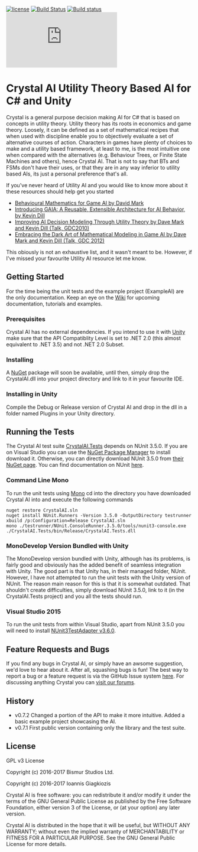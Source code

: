 [![license](https://img.shields.io/badge/license-GPL-brightgreen.svg?style=flat)](https://github.com/ThelDoctor/CrystalAI/blob/master/LICENSE)
[![Build Status](https://travis-ci.org/ThelDoctor/CrystalAI.svg?branch=master)](https://travis-ci.org/ThelDoctor/CrystalAI)
[![Build status](https://ci.appveyor.com/api/projects/status/rw0tma0eucs45fi5/branch/master?svg=true)](https://ci.appveyor.com/project/ThelDoctor/crystalai/branch/master)
![Tests Status](http://flauschig.ch/batch.php?type=tests&account=ThelDoctor&slug=CrystalAI)

# Crystal AI Utility Theory Based AI for C# and Unity

Crystal is a general purpose decision making AI for C# that is based on concepts in utility theory. Utility theory has 
its roots in economics and game theory. Loosely, it can be defined as a set of mathematical recipes that 
when used with discipline enable you to objectively evaluate a set of alternative courses of action. Characters
in games have plenty of choices to make and a utility based framework, at least to me, is the most intuitive one when compared 
with the alternatives (e.g. Behaviour Trees, or Finite State Machines and others), hence Crystal AI. That is not to say
that BTs and FSMs don't have their uses, or that they are in any way inferior to utility based AIs, its just a personal 
preference that's all. 

If you've never heard of Utility AI and you would like to know more about it these resources should help get you started
- [Behavioural Mathematics for Game AI by David Mark](https://www.amazon.com/Behavioral-Mathematics-Game-AI-Applied/dp/1584506849)
- [Introducing GAIA: A Reusable, Extensible Architecture for AI Behavior, by Kevin Dill](https://www.sisostds.org/DesktopModules/Bring2mind/DMX/Download.aspx?Command=Core_Download&EntryId=35466&PortalId=0&TabId=105)
- [Improving AI Decision Modeling Through Utility Theory by Dave Mark and Kevin Dill (Talk, GDC2010)](http://www.gdcvault.com/play/1012410/Improving-AI-Decision-Modeling-Through)
- [Embracing the Dark Art of Mathematical Modeling in Game AI by Dave Mark and Kevin Dill (Talk, GDC 2012)](http://www.gdcvault.com/play/1015683/Embracing-the-Dark-Art-of)

This obiously is not an exhaustive list, and it wasn't meant to be. However, if I've missed your favourite Utility AI resource 
let me know.

## Getting Started
For the time being the unit tests and the example project (ExampleAI) are the only documentation. 
Keep an eye on the [Wiki](https://github.com/ThelDoctor/CrystalAI/wiki) for upcoming documentation, tutorials and examples.

### Prerequisites
Crystal AI has no external dependencies. If you intend to use it with [Unity](https://unity3d.com/) make sure that the API Compatiblity 
Level is set to .NET 2.0 (this almost equivalent to .NET 3.5) and not .NET 2.0 Subset. 

### Installing 
A [NuGet](https://www.nuget.org/) package will soon be available, until then, simply drop the CrystalAI.dll into your project directory and link 
to it in your favourite IDE.

### Installing in Unity
Compile the Debug or Release version of Crystal AI and drop in the dll in a folder named Plugins in your Unity directory. 

## Running the Tests
The Crystal AI test suite [CrystalAI.Tests](CrystalAI.Tests) depends on NUnit 3.5.0. If you are on Visual Studio you can use 
the [NuGet Package Manager](https://marketplace.visualstudio.com/items?itemName=NuGetTeam.NuGetPackageManagerforVisualStudio2015)
to install download it. Otherwise, you can directly download NUnit 3.5.0 from [their NuGet page](https://www.nuget.org/packages/NUnit/). 
You can find documentation on NUnit [here](https://www.nunit.org/). 


### Command Line Mono
To run the unit tests using [Mono](http://www.mono-project.com/) cd into the directory you have downloaded Crystal AI into and 
execute the following commands
```
nuget restore CrystalAI.sln
nuget install NUnit.Runners -Version 3.5.0 -OutputDirectory testrunner
xbuild /p:Configuration=Release CrystalAI.sln
mono ./testrunner/NUnit.ConsoleRunner.3.5.0/tools/nunit3-console.exe ./CrystalAI.Tests/bin/Release/CrystalAI.Tests.dll
```

### MonoDevelop Version Bundled with Unity
The MonoDevelop version bundled with Unity, although has its problems, is fairly good and obviously has the added benefit of 
seamless integration with Unity. The good part is that Unity has, in their managed folder, NUnit. However, I have not attempted 
to run the unit tests with the Unity version of NUnit. The reason main reason for this is that it is somewhat outdated. That 
shouldn't create difficulties, simply download NUnit 3.5.0, link to it (in the CrystalAI.Tests project) and you 
all the tests should run.

### Visual Studio 2015
To run the unit tests from within Visual Studio, apart from NUnit 3.5.0 you will need to 
install [NUnit3TestAdapter v3.6.0](https://www.nuget.org/packages/NUnit3TestAdapter/).

## Feature Requests and Bugs
If you find any bugs in Crystal AI, or simply have an awsome suggestion, we'd love to hear about it. After all, squashing bugs is fun!
The best way to report a bug or a feature request is via the GitHub Issue system [here](https://github.com/ThelDoctor/CrystalAI/issues). For discussing anything Crystal you can [visit our forums](http://www.bismur.co.uk/forums/index.php).

## History
- v0.7.2 Changed a portion of the API to make it more intuitive. Added a basic example project showcasing the AI. 
- v0.7.1 First public version containing only the library and the test suite.

## License
GPL v3 License
 
Copyright (c) 2016-2017 Bismur Studios Ltd.

Copyright (c) 2016-2017 Ioannis Giagkiozis
 
Crystal AI is free software: you can redistribute it and/or modify
it under the terms of the GNU General Public License as published by
the Free Software Foundation, either version 3 of the License, or
(at your option) any later version.
  
Crystal AI is distributed in the hope that it will be useful,
but WITHOUT ANY WARRANTY; without even the implied warranty of
MERCHANTABILITY or FITNESS FOR A PARTICULAR PURPOSE.  See the
GNU General Public License for more details.
